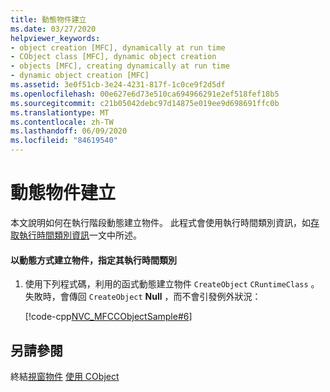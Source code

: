 ```yaml
---
title: 動態物件建立
ms.date: 03/27/2020
helpviewer_keywords:
- object creation [MFC], dynamically at run time
- CObject class [MFC], dynamic object creation
- objects [MFC], creating dynamically at run time
- dynamic object creation [MFC]
ms.assetid: 3e0f51cb-3e24-4231-817f-1c0ce9f2d5df
ms.openlocfilehash: 00e627e6d73e510ca694966291e2ef518fef18b5
ms.sourcegitcommit: c21b05042debc97d14875e019ee9d698691ffc0b
ms.translationtype: MT
ms.contentlocale: zh-TW
ms.lasthandoff: 06/09/2020
ms.locfileid: "84619540"
---
```

# <a name="dynamic-object-creation"></a>動態物件建立

本文說明如何在執行階段動態建立物件。 此程式會使用執行時間類別資訊，如[存取執行時間類別資訊](accessing-run-time-class-information.md)一文中所述。

#### <a name="dynamically-create-an-object-given-its-run-time-class"></a>以動態方式建立物件，指定其執行時間類別

1. 使用下列程式碼，利用的函式動態建立物件 `CreateObject` `CRuntimeClass` 。 失敗時，會傳回 `CreateObject` **Null** ，而不會引發例外狀況：

   [!code-cpp[NVC_MFCCObjectSample#6](codesnippet/cpp/dynamic-object-creation_1.cpp)]

## <a name="see-also"></a>另請參閱

終結[視窗物件](tn017-destroying-window-objects.md) 
[使用 CObject](using-cobject.md)
